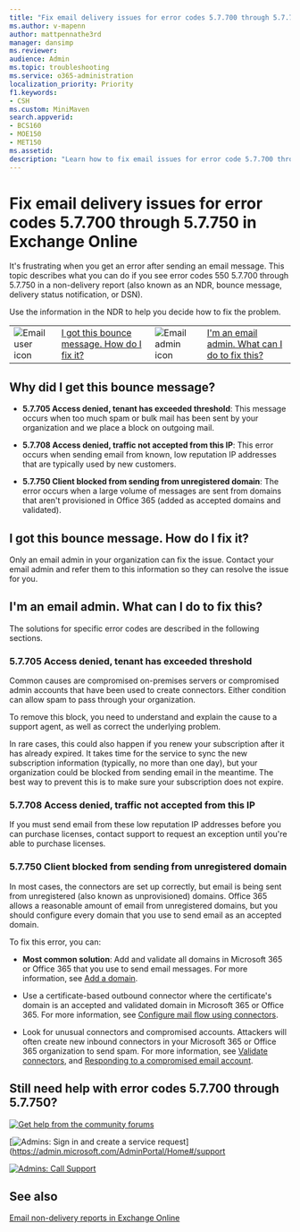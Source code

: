 ```yaml
---
title: "Fix email delivery issues for error codes 5.7.700 through 5.7.750 in Exchange Online"
ms.author: v-mapenn
author: mattpennathe3rd
manager: dansimp
ms.reviewer: 
audience: Admin
ms.topic: troubleshooting
ms.service: o365-administration
localization_priority: Priority
f1.keywords:
- CSH
ms.custom: MiniMaven
search.appverid:
- BCS160
- MOE150
- MET150
ms.assetid: 
description: "Learn how to fix email issues for error code 5.7.700 through 5.7.750 in Exchange Online."
---
```


# Fix email delivery issues for error codes 5.7.700 through 5.7.750 in Exchange Online

It's frustrating when you get an error after sending an email message. This topic describes what you can do if you see error codes 550 5.7.700 through 5.7.750 in a non-delivery report (also known as an NDR, bounce message, delivery status notification, or DSN).

Use the information in the NDR to help you decide how to fix the problem.

|||||
|:-----|:-----|:-----|:-----|
|![Email user icon](../../media/31425afd-41a9-435e-aa85-6886277c369b.png)|[I got this bounce message. How do I fix it?](#i-got-this-bounce-message-how-do-i-fix-it)|![Email admin icon](../../media/3d4c569e-b819-4a29-86b1-4b9619cf2acf.png)|[I'm an email admin. What can I do to fix this?](#im-an-email-admin-what-can-i-do-to-fix-this)|

## Why did I get this bounce message?

- **5.7.705 Access denied, tenant has exceeded threshold**: This message occurs when too much spam or bulk mail has been sent by your organization and we place a block on outgoing mail.

- **5.7.708 Access denied, traffic not accepted from this IP**: This error occurs when sending email from known, low reputation IP addresses that are typically used by new customers.

- **5.7.750 Client blocked from sending from unregistered domain**: The error occurs when a large volume of messages are sent from domains that aren't provisioned in Office 365 (added as accepted domains and validated).

## I got this bounce message. How do I fix it?

Only an email admin in your organization can fix the issue. Contact your email admin and refer them to this information so they can resolve the issue for you.

## I'm an email admin. What can I do to fix this?

The solutions for specific error codes are described in the following sections.

### 5.7.705 Access denied, tenant has exceeded threshold

Common causes are compromised on-premises servers or compromised admin accounts that have been used to create connectors. Either condition can allow spam to pass through your organization.

To remove this block, you need to understand and explain the cause to a support agent, as well as correct the underlying problem.

In rare cases, this could also happen if you renew your subscription after it has already expired. It takes time for the service to sync the new subscription information (typically, no more than one day), but your organization could be blocked from sending email in the meantime. The best way to prevent this is to make sure your subscription does not expire.

### 5.7.708 Access denied, traffic not accepted from this IP

If you must send email from these low reputation IP addresses before you can purchase licenses, contact support to request an exception until you're able to purchase licenses.

### 5.7.750 Client blocked from sending from unregistered domain

In most cases, the connectors are set up correctly, but email is being sent from unregistered (also known as unprovisioned) domains. Office 365 allows a reasonable amount of email from unregistered domains, but you should configure every domain that you use to send email as an accepted domain.

To fix this error, you can:

- **Most common solution**: Add and validate all domains in Microsoft 365 or Office 365 that you use to send email messages. For more information, see [Add a domain](https://docs.microsoft.com/microsoft-365/admin/setup/add-domain).

- Use a certificate-based outbound connector where the certificate's domain is an accepted and validated domain in Microsoft 365 or Office 365. For more information, see [Configure mail flow using connectors](../use-connectors-to-configure-mail-flow/use-connectors-to-configure-mail-flow.md).

- Look for unusual connectors and compromised accounts. Attackers will often create new inbound connectors in your Microsoft 365 or Office 365 organization to send spam. For more information, see [Validate connectors](../use-connectors-to-configure-mail-flow/validate-connectors.md), and [Responding to a compromised email account](https://docs.microsoft.com/microsoft-365/security/office-365-security/responding-to-a-compromised-email-account).

## Still need help with error codes 5.7.700 through 5.7.750?

[![Get help from the community forums](../../media/12a746cc-184b-4288-908c-f718ce9c4ba5.png)](https://go.microsoft.com/fwlink/p/?LinkId=518605)

[![Admins: Sign in and create a service request](../../media/10862798-181d-47a5-ae4f-3f8d5a2874d4.png)](https://admin.microsoft.com/AdminPortal/Home#/support

[![Admins: Call Support](../../media/9f262e67-e8c9-4fc0-85c2-b3f4cfbc064e.png)](https://go.microsoft.com/fwlink/p/?LinkID=518322)

## See also

[Email non-delivery reports in Exchange Online](non-delivery-reports-in-exchange-online.md)
